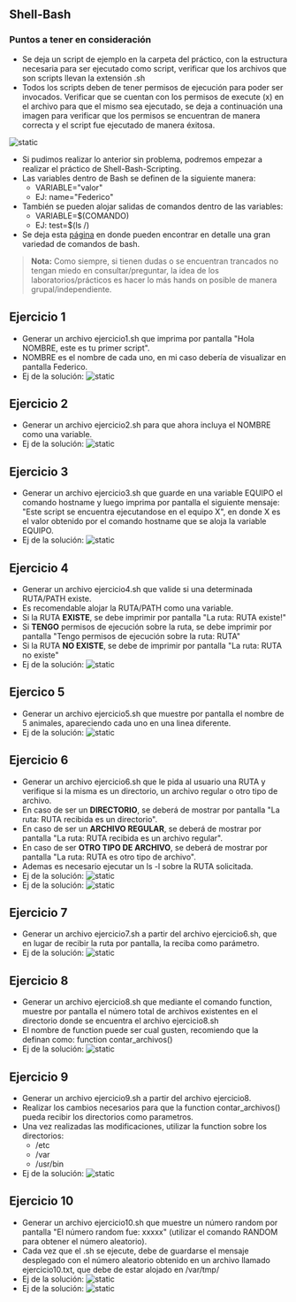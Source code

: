 
## Shell-Bash

### Puntos a tener en consideración
- Se deja un script de ejemplo en la carpeta del práctico, con la estructura necesaria para ser ejecutado como script, verificar que los archivos que son scripts llevan la extensión .sh
- Todos los scripts deben de tener permisos de ejecución para poder ser invocados. Verificar que se cuentan con los permisos de execute (x) en el archivo para que el mismo sea ejecutado, se deja a continuación una imagen para verificar que los permisos se encuentran de manera correcta y el script fue ejecutado de manera éxitosa.

<img src="../../../Extras/Imagenes/laboratorioNivelacion/Bash/scriptExample.png" title="static">

- Si pudimos realizar lo anterior sin problema, podremos empezar a realizar el práctico de Shell-Bash-Scripting.
- Las variables dentro de Bash se definen de la siguiente manera:
  - VARIABLE="valor"
  - EJ: name="Federico"
- También se pueden alojar salidas de comandos dentro de las variables:
  - VARIABLE=$(COMANDO)
  - EJ: test=$(ls /)
- Se deja esta [página](https://ss64.com/bash/) en donde pueden encontrar en detalle una gran variedad de comandos de bash.

>**Nota:** Como siempre, si tienen dudas o se encuentran trancados no tengan miedo en consultar/preguntar, la idea de los laboratorios/prácticos es hacer lo más hands on posible de manera grupal/independiente.

## Ejercicio 1
- Generar un archivo ejercicio1.sh que imprima por pantalla "Hola NOMBRE, este es tu primer script".
- NOMBRE es el nombre de cada uno, en mi caso debería de visualizar en pantalla Federico.
- Ej de la solución: <img src="../../../Extras/Imagenes/laboratorioNivelacion/Bash/Ejercicio1.png" title="static">

## Ejercicio 2
- Generar un archivo ejercicio2.sh para que ahora incluya el NOMBRE como una variable.
- Ej de la solución: <img src="../../../Extras/Imagenes/laboratorioNivelacion/Bash/Ejercicio1.png" title="static">

## Ejercicio 3
- Generar un archivo ejercicio3.sh que guarde en una variable EQUIPO el comando hostname y luego imprima por pantalla el siguiente mensaje: "Este script se encuentra ejecutandose en el equipo X", en donde X es el valor obtenido por el comando hostname que se aloja la variable EQUIPO.
- Ej de la solución: <img src="../../../Extras/Imagenes/laboratorioNivelacion/Bash/Ejercicio3.png" title="static">

## Ejercicio 4
- Generar un archivo ejercicio4.sh que valide si una determinada RUTA/PATH existe.
- Es recomendable alojar la RUTA/PATH como una variable.
- Si la RUTA **EXISTE**, se debe imprimir por pantalla "La ruta: RUTA existe!"
- Si **TENGO** permisos de ejecución sobre la ruta, se debe imprimir por pantalla "Tengo permisos de ejecución sobre la ruta: RUTA"
- Si la RUTA **NO EXISTE**, se debe de imprimir por pantalla "La ruta: RUTA no existe"
- Ej de la solución: <img src="../../../Extras/Imagenes/laboratorioNivelacion/Bash/Ejercicio4.png" title="static">

## Ejercico 5
- Generar un archivo ejercicio5.sh que muestre por pantalla el nombre de 5 animales, apareciendo cada uno en una linea diferente.
- Ej de la solución: <img src="../../../Extras/Imagenes/laboratorioNivelacion/Bash/Ejercicio5.png" title="static">

## Ejercicio 6
- Generar un archivo ejercicio6.sh que le pida al usuario una RUTA y verifique si la misma es un directorio, un archivo regular o otro tipo de archivo.
- En caso de ser un **DIRECTORIO**, se deberá de mostrar por pantalla "La ruta: RUTA recibida es un directorio".
- En caso de ser un **ARCHIVO REGULAR**, se deberá de mostrar por pantalla "La ruta: RUTA recibida es un archivo regular".
- En caso de ser **OTRO TIPO DE ARCHIVO**, se deberá de mostrar por pantalla "La ruta: RUTA es otro tipo de archivo".
- Ademas es necesario ejecutar un ls -l sobre la RUTA solicitada.
- Ej de la solución: <img src="../../../Extras/Imagenes/laboratorioNivelacion/Bash/Ejercicio6(1).png" title="static">
- Ej de la solución: <img src="../../../Extras/Imagenes/laboratorioNivelacion/Bash/Ejercicio6(2).png" title="static">

## Ejercicio 7
- Generar un archivo ejercicio7.sh a partir del archivo ejercicio6.sh, que en lugar de recibir la ruta por pantalla, la reciba como parámetro.
- Ej de la solución: <img src="../../../Extras/Imagenes/laboratorioNivelacion/Bash/Ejercicio7.png" title="static">

## Ejercicio 8
- Generar un archivo ejercicio8.sh que mediante el comando function, muestre por pantalla el número total de archivos existentes en el directorio donde se encuentra el archivo ejercicio8.sh
- El nombre de function puede ser cual gusten, recomiendo que la definan como: function contar_archivos()
- Ej de la solución: <img src="../../../Extras/Imagenes/laboratorioNivelacion/Bash/Ejercicio8.png" title="static">

## Ejercicio 9
- Generar un archivo ejercicio9.sh a partir del archivo ejercicio8.
- Realizar los cambios necesarios para que la function contar_archivos() pueda recibir los directorios como parametros.
- Una vez realizadas las modificaciones, utilizar la function sobre los directorios:
  - /etc
  - /var
  - /usr/bin
- Ej de la solución: <img src="../../../Extras/Imagenes/laboratorioNivelacion/Bash/Ejercicio9.png" title="static">

## Ejercicio 10
- Generar un archivo ejercicio10.sh que muestre un número random por pantalla "El número random fue: xxxxx" (utilizar el comando RANDOM para obtener el número aleatorio).
- Cada vez que el .sh se ejecute, debe de guardarse el mensaje desplegado con el número aleatorio obtenido en un archivo llamado ejercicio10.txt, que debe de estar alojado en /var/tmp/
- Ej de la solución: <img src="../../../Extras/Imagenes/laboratorioNivelacion/Bash/Ejercicio10(1).png" title="static">
- Ej de la solución: <img src="../../../Extras/Imagenes/laboratorioNivelacion/Bash/Ejercicio10(2).png" title="static">